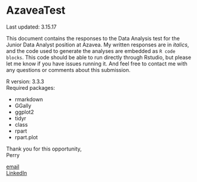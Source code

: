 # AzaveaTest
Last updated: 3.15.17


This document contains the responses to the Data Analysis test for the Junior Data Analyst position at Azavea. 
My written responses are  in *italics*, and the code used to generate the analyses are embedded as `R code blocks`. 
This code should be able to run directly through Rstudio, but please let me know if you have issues running it.
And feel free to contact me with any questions or comments about this submission. 

R version: 3.3.3  
Required packages:
* rmarkdown
* GGally
* ggplot2
* tidyr
* class
* rpart
* rpart.plot

Thank you for this opportunity,  
Perry

[email](mailto:pcoddo@gmail.com)  
[LinkedIn](https://www.linkedin.com/in/perryoddo/)
